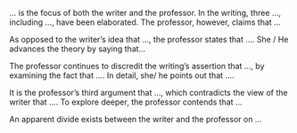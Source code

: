 … is the focus of both the writer and the professor. In the writing, three …, including …, have been elaborated. The professor, however, claims that ... 

 As opposed to the writer’s idea that …, the professor states that …. She / He advances the theory by saying that…

The professor continues to discredit the writing’s assertion that …, by examining the fact that …. In detail, she/ he points out that ….  

It is the professor’s third argument that …, which contradicts the view of the writer that …. To explore deeper, the professor contends that …

An apparent divide exists between the writer and the professor on …   